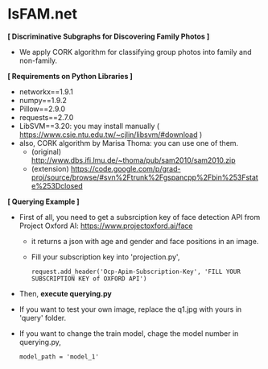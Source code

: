 # IsFAM.net

**[ Discriminative Subgraphs for Discovering Family Photos ]**
- We apply CORK algorithm for classifying group photos into family and non-family.




**[ Requirements on Python Libraries ]**
* networkx==1.9.1
* numpy==1.9.2
* Pillow==2.9.0
* requests==2.7.0
* LibSVM==3.20: you may install manually ( https://www.csie.ntu.edu.tw/~cjlin/libsvm/#download )
* also, CORK algorithm by Marisa Thoma: you can use one of them. 
  - (original) http://www.dbs.ifi.lmu.de/~thoma/pub/sam2010/sam2010.zip
  - (extension) https://code.google.com/p/grad-proj/source/browse/#svn%2Ftrunk%2Fgspancpp%2Fbin%253Fstate%253Dclosed



**[ Querying Example ]**
- First of all, you need to get a subsrciption key of face detection API from Project Oxford AI: https://www.projectoxford.ai/face
  - it returns a json with age and gender and face positions in an image.  
  - Fill your subscription key into 'projection.py',
  
    ```
    request.add_header('Ocp-Apim-Subscription-Key', 'FILL YOUR SUBSCRIPTION KEY of OXFORD API')
    ```
- Then, **execute querying.py**




* If you want to test your own image, replace the q1.jpg with yours in 'query' folder.
* If you want to change the train model, chage the model number in querying.py,

  ```
  model_path = 'model_1'
  ```
